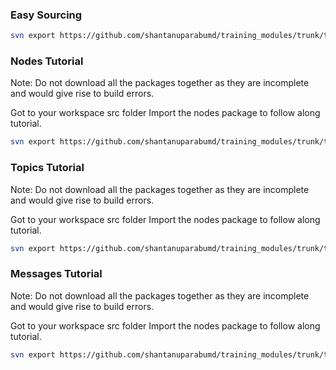 ### Easy Sourcing

```bash
svn export https://github.com/shantanuparabumd/training_modules/trunk/templates/week_2/easy_source.sh
```


### Nodes Tutorial

Note: Do not download all the packages together as they are incomplete and would give rise to build errors.

Got to your workspace src folder
Import the nodes package to follow along tutorial.

```bash
svn export https://github.com/shantanuparabumd/training_modules/trunk/templates/week_2/node_demo
```

### Topics Tutorial

Note: Do not download all the packages together as they are incomplete and would give rise to build errors.

Got to your workspace src folder
Import the nodes package to follow along tutorial.

```bash
svn export https://github.com/shantanuparabumd/training_modules/trunk/templates/week_2/topics_demo
```

### Messages Tutorial

Note: Do not download all the packages together as they are incomplete and would give rise to build errors.

Got to your workspace src folder
Import the nodes package to follow along tutorial.

```bash
svn export https://github.com/shantanuparabumd/training_modules/trunk/templates/week_2/message_demo
